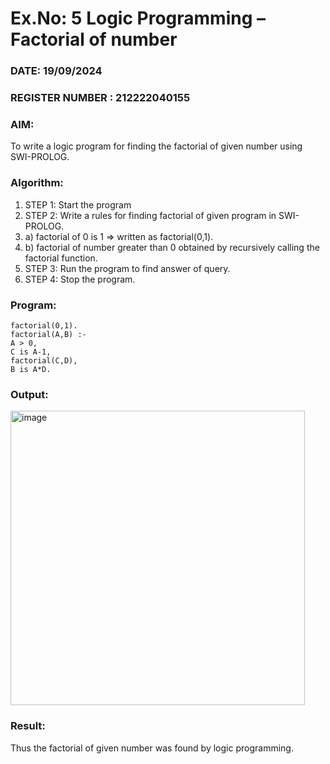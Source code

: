 # Ex.No: 5   Logic Programming – Factorial of number   
### DATE:  19/09/2024                                                                        
### REGISTER NUMBER : 212222040155
### AIM: 
To  write  a logic program for finding the factorial of given number using SWI-PROLOG. 
### Algorithm:
1. STEP 1: Start the program
2. STEP 2:  Write a rules for finding factorial of given program in SWI-PROLOG.
3.   a)	factorial of 0 is 1 => written as factorial(0,1).
4.   b)	factorial of number greater than 0 obtained by recursively calling the factorial    function.
5. STEP 3: Run the program  to find answer of  query.
6. STEP 4: Stop the program.

### Program:
```
factorial(0,1).
factorial(A,B) :-  
A > 0, 
C is A-1,
factorial(C,D),
B is A*D.
```


### Output:


<img width="471" alt="image" src="https://github.com/user-attachments/assets/9a1e01a3-d410-433c-90ad-b448c9b11641">




### Result:
Thus the factorial of given number was found by logic programming. 
